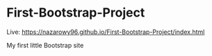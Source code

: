 # First-Bootstrap-Project

Live: https://nazarowy96.github.io/First-Bootstrap-Project/index.html

My first little Bootstrap site
